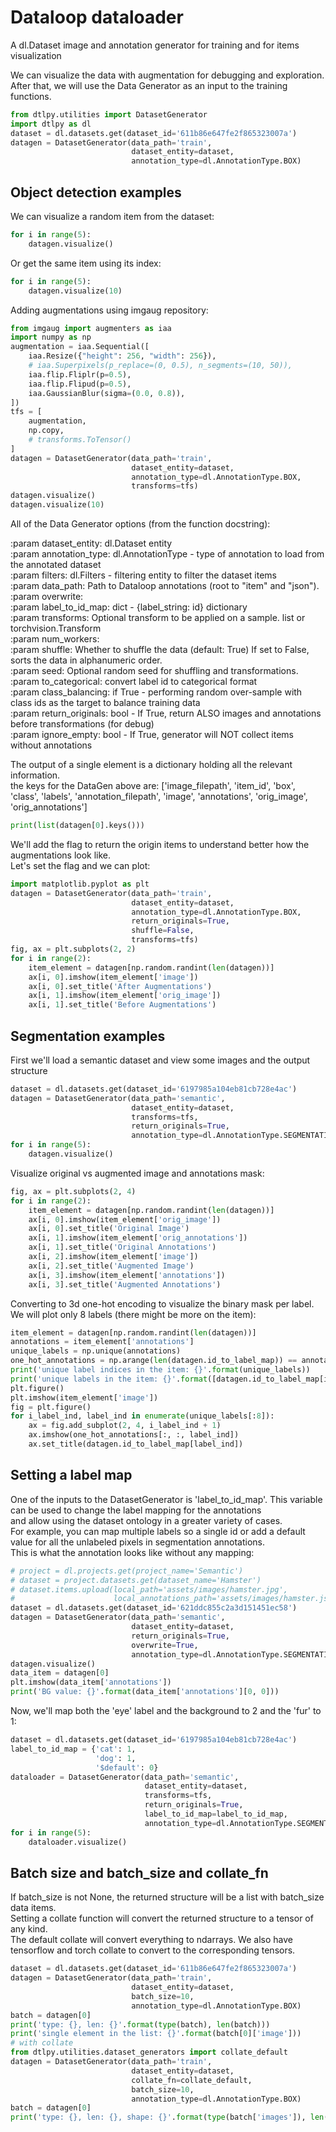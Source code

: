 # Dataloop dataloader  
A dl.Dataset image and annotation generator for training and for items visualization  
  
We can visualize the data with augmentation for debugging and exploration.  
After that, we will use the Data Generator as an input to the training functions.  

```python
from dtlpy.utilities import DatasetGenerator
import dtlpy as dl
dataset = dl.datasets.get(dataset_id='611b86e647fe2f865323007a')
datagen = DatasetGenerator(data_path='train',
                           dataset_entity=dataset,
                           annotation_type=dl.AnnotationType.BOX)
```
## Object detection examples  
We can visualize a random item from the dataset:  

```python
for i in range(5):
    datagen.visualize()
```
Or get the same item using its index:  

```python
for i in range(5):
    datagen.visualize(10)
```
Adding augmentations using imgaug repository:  

```python
from imgaug import augmenters as iaa
import numpy as np
augmentation = iaa.Sequential([
    iaa.Resize({"height": 256, "width": 256}),
    # iaa.Superpixels(p_replace=(0, 0.5), n_segments=(10, 50)),
    iaa.flip.Fliplr(p=0.5),
    iaa.flip.Flipud(p=0.5),
    iaa.GaussianBlur(sigma=(0.0, 0.8)),
])
tfs = [
    augmentation,
    np.copy,
    # transforms.ToTensor()
]
datagen = DatasetGenerator(data_path='train',
                           dataset_entity=dataset,
                           annotation_type=dl.AnnotationType.BOX,
                           transforms=tfs)
datagen.visualize()
datagen.visualize(10)
```
All of the Data Generator options (from the function docstring):  
  
:param dataset_entity: dl.Dataset entity  
:param annotation_type: dl.AnnotationType - type of annotation to load from the annotated dataset  
:param filters: dl.Filters - filtering entity to filter the dataset items  
:param data_path: Path to Dataloop annotations (root to "item" and "json").  
:param overwrite:  
:param label_to_id_map: dict - {label_string: id} dictionary  
:param transforms: Optional transform to be applied on a sample. list or torchvision.Transform  
:param num_workers:  
:param shuffle: Whether to shuffle the data (default: True) If set to False, sorts the data in alphanumeric order.  
:param seed: Optional random seed for shuffling and transformations.  
:param to_categorical: convert label id to categorical format  
:param class_balancing: if True - performing random over-sample with class ids as the target to balance training data  
:param return_originals: bool - If True, return ALSO images and annotations before transformations (for debug)  
:param ignore_empty: bool - If True, generator will NOT collect items without annotations  
  
  
The output of a single element is a dictionary holding all the relevant information.  
the keys for the DataGen above are: ['image_filepath', 'item_id', 'box', 'class', 'labels', 'annotation_filepath', 'image', 'annotations', 'orig_image', 'orig_annotations']  

```python
print(list(datagen[0].keys()))
```
We'll add the flag to return the origin items to understand better how the augmentations look like.  
Let's set the flag and we can plot:  

```python
import matplotlib.pyplot as plt
datagen = DatasetGenerator(data_path='train',
                           dataset_entity=dataset,
                           annotation_type=dl.AnnotationType.BOX,
                           return_originals=True,
                           shuffle=False,
                           transforms=tfs)
fig, ax = plt.subplots(2, 2)
for i in range(2):
    item_element = datagen[np.random.randint(len(datagen))]
    ax[i, 0].imshow(item_element['image'])
    ax[i, 0].set_title('After Augmentations')
    ax[i, 1].imshow(item_element['orig_image'])
    ax[i, 1].set_title('Before Augmentations')
```
## Segmentation examples  
First we'll load a semantic dataset and view some images and the output structure  
  

```python
dataset = dl.datasets.get(dataset_id='6197985a104eb81cb728e4ac')
datagen = DatasetGenerator(data_path='semantic',
                           dataset_entity=dataset,
                           transforms=tfs,
                           return_originals=True,
                           annotation_type=dl.AnnotationType.SEGMENTATION)
for i in range(5):
    datagen.visualize()
```
Visualize original vs augmented image and annotations mask:  

```python
fig, ax = plt.subplots(2, 4)
for i in range(2):
    item_element = datagen[np.random.randint(len(datagen))]
    ax[i, 0].imshow(item_element['orig_image'])
    ax[i, 0].set_title('Original Image')
    ax[i, 1].imshow(item_element['orig_annotations'])
    ax[i, 1].set_title('Original Annotations')
    ax[i, 2].imshow(item_element['image'])
    ax[i, 2].set_title('Augmented Image')
    ax[i, 3].imshow(item_element['annotations'])
    ax[i, 3].set_title('Augmented Annotations')
```
Converting to 3d one-hot encoding to visualize the binary mask per label. We will plot only 8 labels (there might be more on the item):  

```python
item_element = datagen[np.random.randint(len(datagen))]
annotations = item_element['annotations']
unique_labels = np.unique(annotations)
one_hot_annotations = np.arange(len(datagen.id_to_label_map)) == annotations[..., None]
print('unique label indices in the item: {}'.format(unique_labels))
print('unique labels in the item: {}'.format([datagen.id_to_label_map[i] for i in unique_labels]))
plt.figure()
plt.imshow(item_element['image'])
fig = plt.figure()
for i_label_ind, label_ind in enumerate(unique_labels[:8]):
    ax = fig.add_subplot(2, 4, i_label_ind + 1)
    ax.imshow(one_hot_annotations[:, :, label_ind])
    ax.set_title(datagen.id_to_label_map[label_ind])
```
## Setting a label map  
One of the inputs to the DatasetGenerator is 'label_to_id_map'. This variable can be used to change the label mapping for the annotations  
and allow using the dataset ontology in a greater variety of cases.  
For example, you can map multiple labels so a single id or add a default value for all the unlabeled pixels in segmentation annotations.  
This is what the annotation looks like without any mapping:  

```python
# project = dl.projects.get(project_name='Semantic')
# dataset = project.datasets.get(dataset_name='Hamster')
# dataset.items.upload(local_path='assets/images/hamster.jpg',
#                      local_annotations_path='assets/images/hamster.json')
dataset = dl.datasets.get(dataset_id='621ddc855c2a3d151451ec58')
datagen = DatasetGenerator(data_path='semantic',
                           dataset_entity=dataset,
                           return_originals=True,
                           overwrite=True,
                           annotation_type=dl.AnnotationType.SEGMENTATION)
datagen.visualize()
data_item = datagen[0]
plt.imshow(data_item['annotations'])
print('BG value: {}'.format(data_item['annotations'][0, 0]))
```
Now, we'll map both the 'eye' label and the background to 2 and the 'fur' to 1:  

```python
dataset = dl.datasets.get(dataset_id='6197985a104eb81cb728e4ac')
label_to_id_map = {'cat': 1,
                   'dog': 1,
                   '$default': 0}
dataloader = DatasetGenerator(data_path='semantic',
                              dataset_entity=dataset,
                              transforms=tfs,
                              return_originals=True,
                              label_to_id_map=label_to_id_map,
                              annotation_type=dl.AnnotationType.SEGMENTATION)
for i in range(5):
    dataloader.visualize()
```
## Batch size and batch_size and collate_fn  
If batch_size is not None, the returned structure will be a list with batch_size data items.  
Setting a collate function will convert the returned structure to a tensor of any kind.  
The default collate will convert everything to ndarrays. We also have tensorflow and torch collate to convert to the corresponding tensors.  

```python
dataset = dl.datasets.get(dataset_id='611b86e647fe2f865323007a')
datagen = DatasetGenerator(data_path='train',
                           dataset_entity=dataset,
                           batch_size=10,
                           annotation_type=dl.AnnotationType.BOX)
batch = datagen[0]
print('type: {}, len: {}'.format(type(batch), len(batch)))
print('single element in the list: {}'.format(batch[0]['image']))
# with collate
from dtlpy.utilities.dataset_generators import collate_default
datagen = DatasetGenerator(data_path='train',
                           dataset_entity=dataset,
                           collate_fn=collate_default,
                           batch_size=10,
                           annotation_type=dl.AnnotationType.BOX)
batch = datagen[0]
print('type: {}, len: {}, shape: {}'.format(type(batch['images']), len(batch['images']), batch['images'].shape))
```
